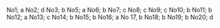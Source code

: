 No1; a
No2; d
No3; b
No5; a
No6; b
No7; c
No8; c
No9; c
No10; b
No11; b
No12; a
No13; c
No14; b
No15; b
No16; a
No 17, b
No18; b
No19; b
No20; d
